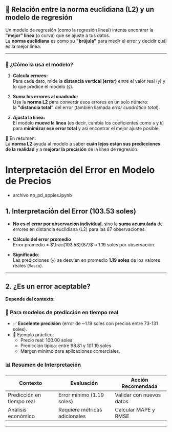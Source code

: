 [comment]: # (comentario )

## 📏 Relación entre la norma euclidiana (L2) y un modelo de regresión

Un modelo de regresión (como la regresión lineal) intenta encontrar la **"mejor" línea** (o curva) que se ajuste a tus datos.  
La **norma euclidiana** es como su **"brújula"** para medir el error y decidir cuál es la mejor línea.

---

### 🔧 ¿Cómo la usa el modelo?

1. **Calcula errores:**  
   Para cada dato, mide la **distancia vertical (error)** entre el valor real (`y`) y lo que predice el modelo (`ŷ`).

2. **Suma los errores al cuadrado:**  
   Usa la **norma L2** para convertir esos errores en un solo número:  
   la **"distancia total"** del error (también llamada *error cuadrático total*).

3. **Ajusta la línea:**  
   El modelo **mueve la línea** (es decir, cambia los coeficientes como `a` y `b`)  
   para **minimizar ese error total** y así encontrar el mejor ajuste posible.

🧠 En resumen:  
La **norma L2** ayuda al modelo a saber **cuán lejos están sus predicciones de la realidad** y a **mejorar la precisión** de la línea de regresión.


# Interpretación del Error en Modelo de Precios
- archivo np_pd_apples.ipynb

## 1. Interpretación del Error (103.53 soles)

- **No es el error por observación individual**, sino la **suma acumulada** de errores en distancia euclidiana (L2) para las 87 observaciones.

- **Cálculo del error promedio**<br>
  Error promedio = $\frac{103.53}{87}$ $\approx$ 1.19 soles por observación.

- **Significado**:  
  Las predicciones (`y`) se desvían en promedio **1.19 soles** de los valores reales (`Moscu`).

---

## 2. ¿Es un error aceptable?

**Depende del contexto**:

### 🔹 Para modelos de predicción en tiempo real
- ✅ **Excelente precisión** (error de ~1.19 soles con precios entre 73-131 soles).  
- 📌 Ejemplo práctico:  
  - Precio real: 100.00 soles  
  - Predicción típica: entre 98.81 y 101.19 soles  
  - Margen mínimo para aplicaciones comerciales.

### 📊 Resumen de Interpretación  
| Contexto                | Evaluación               | Acción Recomendada               |
|-------------------------|--------------------------|-----------------------------------|
| Predicción en tiempo real | Error mínimo (1.19 soles) | Validar con nuevos datos         |
| Análisis económico      | Requiere métricas adicionales | Calcular MAPE y RMSE             |
---
